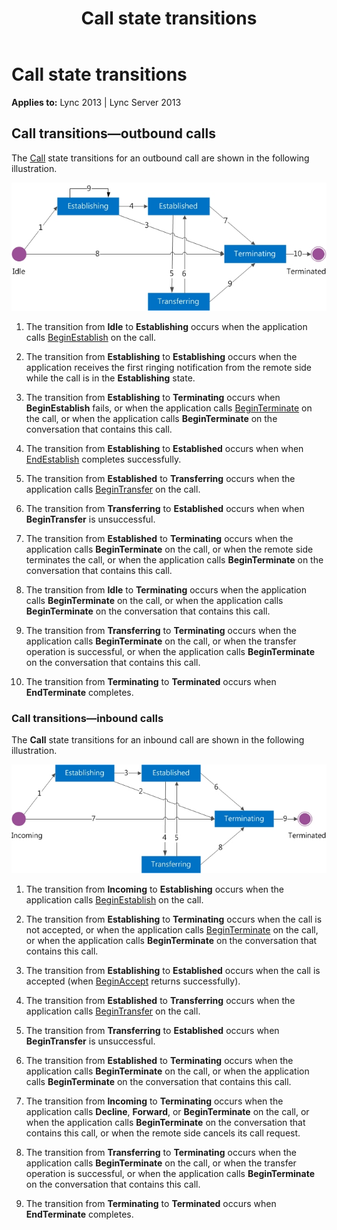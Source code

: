 ﻿---
title: Call state transitions
TOCTitle: Call state transitions
ms:assetid: 2f9176a0-b25f-43e0-a000-1fe5b5dfc56d
ms:mtpsurl: https://msdn.microsoft.com/en-us/library/Dn465981(v=office.15)
ms:contentKeyID: 57102777
ms.date: 07/25/2014
mtps_version: v=office.15
---

# Call state transitions


**Applies to:** Lync 2013 | Lync Server 2013

## Call transitions—outbound calls

The [Call](https://msdn.microsoft.com/en-us/library/hh384235\(v=office.15\)) state transitions for an outbound call are shown in the following illustration.

![Call state transitions for an outbound call](images/Dn465981.StateMach_Call_Out(Office.15).jpg "Call state transitions for an outbound call")

1.  The transition from **Idle** to **Establishing** occurs when the application calls [BeginEstablish](https://msdn.microsoft.com/en-us/library/hh383658\(v=office.15\)) on the call.

2.  The transition from **Establishing** to **Establishing** occurs when the application receives the first ringing notification from the remote side while the call is in the **Establishing** state.

3.  The transition from **Establishing** to **Terminating** occurs when **BeginEstablish** fails, or when the application calls [BeginTerminate](https://msdn.microsoft.com/en-us/library/hh383376\(v=office.15\)) on the call, or when the application calls **BeginTerminate** on the conversation that contains this call.

4.  The transition from **Establishing** to **Established** occurs when when [EndEstablish](https://msdn.microsoft.com/en-us/library/hh349248\(v=office.15\)) completes successfully.

5.  The transition from **Established** to **Transferring** occurs when the application calls [BeginTransfer](https://msdn.microsoft.com/en-us/library/hh381053\(v=office.15\)) on the call.

6.  The transition from **Transferring** to **Established** occurs when when **BeginTransfer** is unsuccessful.

7.  The transition from **Established** to **Terminating** occurs when the application calls **BeginTerminate** on the call, or when the remote side terminates the call, or when the application calls **BeginTerminate** on the conversation that contains this call.

8.  The transition from **Idle** to **Terminating** occurs when the application calls **BeginTerminate** on the call, or when the application calls **BeginTerminate** on the conversation that contains this call.

9.  The transition from **Transferring** to **Terminating** occurs when the application calls **BeginTerminate** on the call, or when the transfer operation is successful, or when the application calls **BeginTerminate** on the conversation that contains this call.

10. The transition from **Terminating** to **Terminated** occurs when **EndTerminate** completes.

### Call transitions—inbound calls

The **Call** state transitions for an inbound call are shown in the following illustration.

![Call state transitions for an inbound call](images/Dn465981.StateMach_Call_In(Office.15).jpg "Call state transitions for an inbound call")

1.  The transition from **Incoming** to **Establishing** occurs when the application calls [BeginEstablish](https://msdn.microsoft.com/en-us/library/hh383658\(v=office.15\)) on the call.

2.  The transition from **Establishing** to **Terminating** occurs when the call is not accepted, or when the application calls [BeginTerminate](https://msdn.microsoft.com/en-us/library/hh383376\(v=office.15\)) on the call, or when the application calls **BeginTerminate** on the conversation that contains this call.

3.  The transition from **Establishing** to **Established** occurs when the call is accepted (when [BeginAccept](https://msdn.microsoft.com/en-us/library/hh383161\(v=office.15\)) returns successfully).

4.  The transition from **Established** to **Transferring** occurs when the application calls [BeginTransfer](https://msdn.microsoft.com/en-us/library/hh381053\(v=office.15\)) on the call.

5.  The transition from **Transferring** to **Established** occurs when **BeginTransfer** is unsuccessful.

6.  The transition from **Established** to **Terminating** occurs when the application calls **BeginTerminate** on the call, or when the application calls **BeginTerminate** on the conversation that contains this call.

7.  The transition from **Incoming** to **Terminating** occurs when the application calls **Decline**, **Forward**, or **BeginTerminate** on the call, or when the application calls **BeginTerminate** on the conversation that contains this call, or when the remote side cancels its call request.

8.  The transition from **Transferring** to **Terminating** occurs when the application calls **BeginTerminate** on the call, or when the transfer operation is successful, or when the application calls **BeginTerminate** on the conversation that contains this call.

9.  The transition from **Terminating** to **Terminated** occurs when **EndTerminate** completes.

